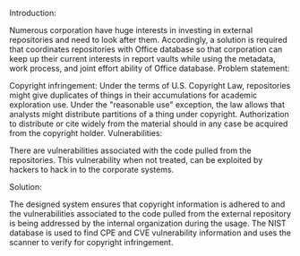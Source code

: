 Introduction:

Numerous corporation have huge interests in investing in external repositories and need to look after them. Accordingly, a solution is required that coordinates repositories with Office database so that corporation can keep up their current interests in report vaults while using the metadata, work process, and joint effort ability of Office database.
Problem statement:

Copyright infringement: Under the terms of U.S. Copyright Law, repositories might give duplicates of things in their accumulations for academic exploration use. Under the "reasonable use" exception, the law allows that analysts might distribute partitions of a thing under copyright. Authorization to distribute or cite widely from the material should in any case be acquired from the copyright holder.
Vulnerabilities:

There are vulnerabilities associated with the code pulled from the repositories. This vulnerability when not treated, can be exploited by hackers to hack in to the corporate systems.

Solution:

 The designed system ensures that copyright information is adhered to and the vulnerabilities associated to the code pulled from the external repository is being addressed by the internal organization during the usage. The NIST database is used to find CPE and CVE vulnerability information and uses the scanner to verify for copyright infringement.


